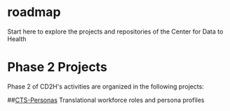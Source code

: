 # roadmap
Start here to explore the projects and repositories of the Center for Data to Health

# Phase 2 Projects

Phase 2 of CD2H's activities are organized in the following projects:

##[CTS-Personas](https://github/data2health/CTS-Personas)
Translational workforce roles and persona profiles
